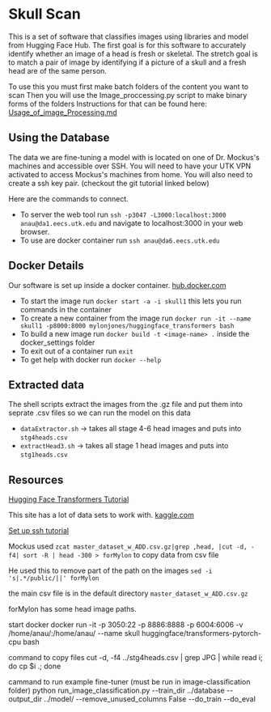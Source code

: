 # Skull Scan
This is a set of software that classifies images using libraries and model from Hugging Face Hub.
The first goal is for this software to accurately identify whether an image of a head is fresh or skeletal.
The stretch goal is to match a pair of image by identifying if a picture of a skull and a fresh head are of the same person.

To use this you must first make batch folders of the content you want to scan
Then you will use the Image_proccessing.py script to make binary forms of the folders
Instructions for that can be found here: [Usage_of_image_Processing.md](/Usage_of_image_processing.md)

## Using the Database

The data we are fine-tuning a model with is located on one of Dr. Mockus's machines and accessible over SSH.
You will need to have your UTK VPN activated to access Mockus's machines from home.
You will also need to create a ssh key pair. (checkout the git tutorial linked below)

Here are the commands to connect.
* To server the web tool run `ssh -p3047 -L3000:localhost:3000 anau@da1.eecs.utk.edu` and navigate to localhost:3000 in your web browser.
* To use are docker container run `ssh anau@da6.eecs.utk.edu`

## Docker Details
Our software is set up inside a docker container. [hub.docker.com](https://hub.docker.com/repository/docker/mylonjones/huggingface_transformers/general)

* To start the image run `docker start -a -i skull1` this lets you run commands in the container
* To create a new container from the image run `docker run -it --name skull1 -p8000:8000 mylonjones/huggingface_transformers bash`
* To build a new image run `docker build -t <image-name> .` inside the docker_settings folder
* To exit out of a container run `exit`
* To get help with docker run `docker --help`

## Extracted data 
The shell scripts extract the images from the .gz file and put them into seprate .csv files so we can run the model on this data
- `dataExtractor.sh` -> takes all stage 4-6 head images and puts into `stg4heads.csv`
- `extractHead3.sh` -> takes all stage 1 head images and puts into `stg1heads.csv`

## Resources

[Hugging Face Transformers Tutorial](https://huggingface.co/learn/nlp-course/chapter1/1)

This site has a lot of data sets to work with.
[kaggle.com](https://www.kaggle.com/datasets/aladdinpersson/flickr8kimagescaptions)

[Set up ssh tutorial](https://docs.github.com/en/authentication/connecting-to-github-with-ssh/generating-a-new-ssh-key-and-adding-it-to-the-ssh-agent)

Mockus used `zcat master_dataset_w_ADD.csv.gz|grep ,head, |cut -d, -f4| sort -R | head -300 > forMylon`
to copy data from csv file

He used this to remove part of the path on the images
`sed -i 's|.*/public/||' forMylon`

the main csv file is in the default directory
`master_dataset_w_ADD.csv.gz`

forMylon has some head image paths.

start docker 
docker run -it -p 3050:22 -p 8886:8888 -p 6004:6006 -v /home/anau/:/home/anau/ --name skull huggingface/transformers-pytorch-cpu bash

command to copy files
cut -d, -f4 ../stg4heads.csv | grep JPG | while read i; do cp $i .; done

cammand to run example fine-tuner (must be run in image-classification folder)
python run_image_classification.py --train_dir ../database --output_dir ../model/ --remove_unused_columns False --do_train --do_eval


